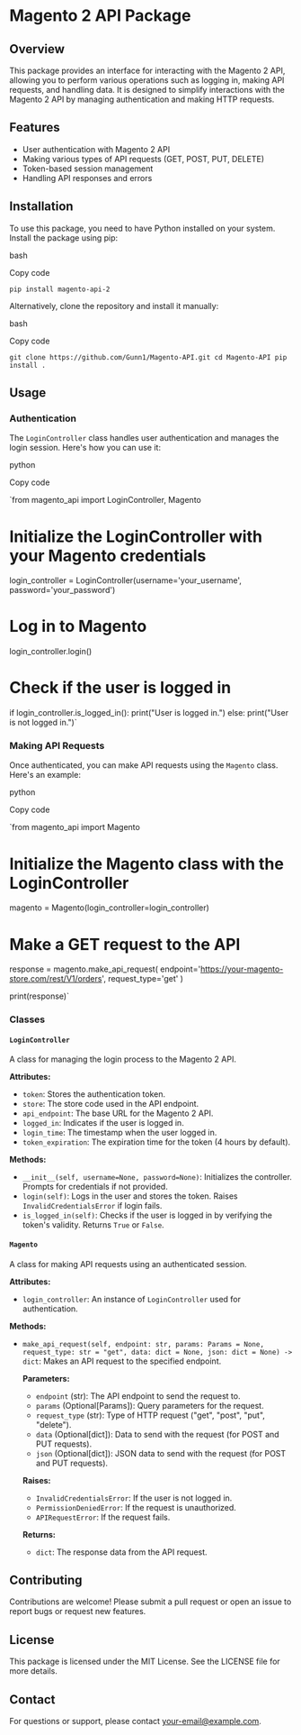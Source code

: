 Magento 2 API Package
=====================

Overview
--------

This package provides an interface for interacting with the Magento 2 API, allowing you to perform various operations such as logging in, making API requests, and handling data. It is designed to simplify interactions with the Magento 2 API by managing authentication and making HTTP requests.

Features
--------

-   User authentication with Magento 2 API
-   Making various types of API requests (GET, POST, PUT, DELETE)
-   Token-based session management
-   Handling API responses and errors

Installation
------------

To use this package, you need to have Python installed on your system. Install the package using pip:

bash

Copy code

`pip install magento-api-2`

Alternatively, clone the repository and install it manually:

bash

Copy code

`git clone https://github.com/Gunn1/Magento-API.git
cd Magento-API
pip install .`

Usage
-----

### Authentication

The `LoginController` class handles user authentication and manages the login session. Here's how you can use it:

python

Copy code

`from magento_api import LoginController, Magento

# Initialize the LoginController with your Magento credentials
login_controller = LoginController(username='your_username', password='your_password')

# Log in to Magento
login_controller.login()

# Check if the user is logged in
if login_controller.is_logged_in():
    print("User is logged in.")
else:
    print("User is not logged in.")`

### Making API Requests

Once authenticated, you can make API requests using the `Magento` class. Here's an example:

python

Copy code

`from magento_api import Magento

# Initialize the Magento class with the LoginController
magento = Magento(login_controller=login_controller)

# Make a GET request to the API
response = magento.make_api_request(
    endpoint='https://your-magento-store.com/rest/V1/orders',
    request_type='get'
)

print(response)`

### Classes

#### `LoginController`

A class for managing the login process to the Magento 2 API.

**Attributes:**

-   `token`: Stores the authentication token.
-   `store`: The store code used in the API endpoint.
-   `api_endpoint`: The base URL for the Magento 2 API.
-   `logged_in`: Indicates if the user is logged in.
-   `login_time`: The timestamp when the user logged in.
-   `token_expiration`: The expiration time for the token (4 hours by default).

**Methods:**

-   `__init__(self, username=None, password=None)`: Initializes the controller. Prompts for credentials if not provided.
-   `login(self)`: Logs in the user and stores the token. Raises `InvalidCredentialsError` if login fails.
-   `is_logged_in(self)`: Checks if the user is logged in by verifying the token's validity. Returns `True` or `False`.

#### `Magento`

A class for making API requests using an authenticated session.

**Attributes:**

-   `login_controller`: An instance of `LoginController` used for authentication.

**Methods:**

-   `make_api_request(self, endpoint: str, params: Params = None, request_type: str = "get", data: dict = None, json: dict = None) -> dict`: Makes an API request to the specified endpoint.

    **Parameters:**

    -   `endpoint` (str): The API endpoint to send the request to.
    -   `params` (Optional[Params]): Query parameters for the request.
    -   `request_type` (str): Type of HTTP request ("get", "post", "put", "delete").
    -   `data` (Optional[dict]): Data to send with the request (for POST and PUT requests).
    -   `json` (Optional[dict]): JSON data to send with the request (for POST and PUT requests).

    **Raises:**

    -   `InvalidCredentialsError`: If the user is not logged in.
    -   `PermissionDeniedError`: If the request is unauthorized.
    -   `APIRequestError`: If the request fails.

    **Returns:**

    -   `dict`: The response data from the API request.

Contributing
------------

Contributions are welcome! Please submit a pull request or open an issue to report bugs or request new features.

License
-------

This package is licensed under the MIT License. See the LICENSE file for more details.

Contact
-------

For questions or support, please contact your-email@example.com.
